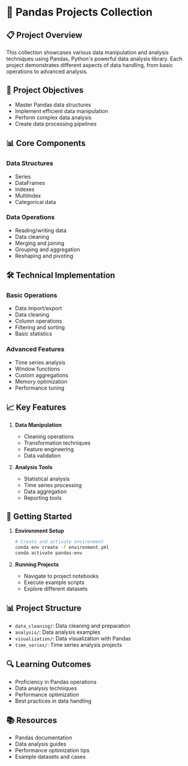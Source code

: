 # 🐼 Pandas Projects Collection

## 📋 Project Overview
This collection showcases various data manipulation and analysis techniques using Pandas, Python's powerful data analysis library. Each project demonstrates different aspects of data handling, from basic operations to advanced analysis.

## 🎯 Project Objectives
- Master Pandas data structures
- Implement efficient data manipulation
- Perform complex data analysis
- Create data processing pipelines

## 📊 Core Components
### Data Structures
- Series
- DataFrames
- Indexes
- MultiIndex
- Categorical data

### Data Operations
- Reading/writing data
- Data cleaning
- Merging and joining
- Grouping and aggregation
- Reshaping and pivoting

## 🛠️ Technical Implementation
### Basic Operations
- Data import/export
- Data cleaning
- Column operations
- Filtering and sorting
- Basic statistics

### Advanced Features
- Time series analysis
- Window functions
- Custom aggregations
- Memory optimization
- Performance tuning

## 📈 Key Features
1. **Data Manipulation**
   - Cleaning operations
   - Transformation techniques
   - Feature engineering
   - Data validation

2. **Analysis Tools**
   - Statistical analysis
   - Time series processing
   - Data aggregation
   - Reporting tools

## 🚀 Getting Started
1. **Environment Setup**
   ```bash
   # Create and activate environment
   conda env create -f environment.yml
   conda activate pandas-env
   ```

2. **Running Projects**
   - Navigate to project notebooks
   - Execute example scripts
   - Explore different datasets

## 📊 Project Structure
- `data_cleaning/`: Data cleaning and preparation
- `analysis/`: Data analysis examples
- `visualization/`: Data visualization with Pandas
- `time_series/`: Time series analysis projects

## 🔍 Learning Outcomes
- Proficiency in Pandas operations
- Data analysis techniques
- Performance optimization
- Best practices in data handling

## 📚 Resources
- Pandas documentation
- Data analysis guides
- Performance optimization tips
- Example datasets and cases

